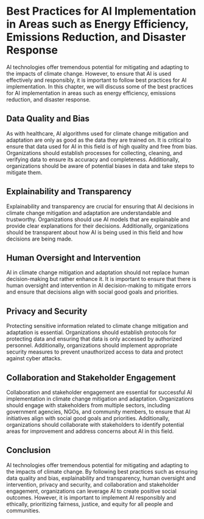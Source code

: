 # Best Practices for AI Implementation in Areas such as Energy Efficiency, Emissions Reduction, and Disaster Response

AI technologies offer tremendous potential for mitigating and adapting to the impacts of climate change. However, to ensure that AI is used effectively and responsibly, it is important to follow best practices for AI implementation. In this chapter, we will discuss some of the best practices for AI implementation in areas such as energy efficiency, emissions reduction, and disaster response.

Data Quality and Bias
---------------------

As with healthcare, AI algorithms used for climate change mitigation and adaptation are only as good as the data they are trained on. It is critical to ensure that data used for AI in this field is of high quality and free from bias. Organizations should establish processes for collecting, cleaning, and verifying data to ensure its accuracy and completeness. Additionally, organizations should be aware of potential biases in data and take steps to mitigate them.

Explainability and Transparency
-------------------------------

Explainability and transparency are crucial for ensuring that AI decisions in climate change mitigation and adaptation are understandable and trustworthy. Organizations should use AI models that are explainable and provide clear explanations for their decisions. Additionally, organizations should be transparent about how AI is being used in this field and how decisions are being made.

Human Oversight and Intervention
--------------------------------

AI in climate change mitigation and adaptation should not replace human decision-making but rather enhance it. It is important to ensure that there is human oversight and intervention in AI decision-making to mitigate errors and ensure that decisions align with social good goals and priorities.

Privacy and Security
--------------------

Protecting sensitive information related to climate change mitigation and adaptation is essential. Organizations should establish protocols for protecting data and ensuring that data is only accessed by authorized personnel. Additionally, organizations should implement appropriate security measures to prevent unauthorized access to data and protect against cyber attacks.

Collaboration and Stakeholder Engagement
----------------------------------------

Collaboration and stakeholder engagement are essential for successful AI implementation in climate change mitigation and adaptation. Organizations should engage with stakeholders from multiple sectors, including government agencies, NGOs, and community members, to ensure that AI initiatives align with social good goals and priorities. Additionally, organizations should collaborate with stakeholders to identify potential areas for improvement and address concerns about AI in this field.

Conclusion
----------

AI technologies offer tremendous potential for mitigating and adapting to the impacts of climate change. By following best practices such as ensuring data quality and bias, explainability and transparency, human oversight and intervention, privacy and security, and collaboration and stakeholder engagement, organizations can leverage AI to create positive social outcomes. However, it is important to implement AI responsibly and ethically, prioritizing fairness, justice, and equity for all people and communities.
